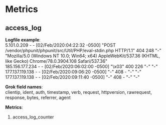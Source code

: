 # Metrics

## access_log

**Logfile example**:    
5.101.0.209 - - [02/Feb/2020:04:22:32 -0500] "POST /vendor/phpunit/phpunit/src/Util/PHP/eval-stdin.php HTTP/1.1" 404 248 "-" "Mozilla/5.0 (Windows NT 10.0; Win64; x64) AppleWebKit/537.36 (KHTML, like Gecko) Chrome/78.0.3904.108 Safari/537.36"    
185.156.177.234 - - [02/Feb/2020:06:02:00 -0500] "\x03" 400 226 "-" "-"     
177.137.119.138 - - [02/Feb/2020:09:06:20 -0500] "-" 408 - "-" "-"        
177.137.119.138 - - [02/Feb/2020:09:11:40 -0500] "-" 408 - "-" "-"     
     
**Grok field names**:    
clientip, ident, auth, timestamp, verb, request, httpversion, rawrequest, response, bytes, referrer, agent       

**Metrics**:  

1) access_log_counter
